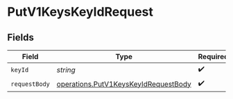# PutV1KeysKeyIdRequest


## Fields

| Field                                                                                        | Type                                                                                         | Required                                                                                     | Description                                                                                  | Example                                                                                      |
| -------------------------------------------------------------------------------------------- | -------------------------------------------------------------------------------------------- | -------------------------------------------------------------------------------------------- | -------------------------------------------------------------------------------------------- | -------------------------------------------------------------------------------------------- |
| `keyId`                                                                                      | *string*                                                                                     | :heavy_check_mark:                                                                           | N/A                                                                                          | key_123                                                                                      |
| `requestBody`                                                                                | [operations.PutV1KeysKeyIdRequestBody](../../models/operations/putv1keyskeyidrequestbody.md) | :heavy_check_mark:                                                                           | N/A                                                                                          |                                                                                              |